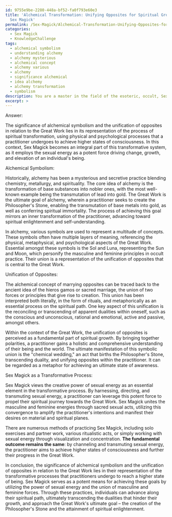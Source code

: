```yaml
---
id: 9755e9be-2280-448a-bf52-fa0f793e60e3
title: 'Alchemical Transformation: Unifying Opposites for Spiritual Growth through
  Sex Magick'
permalink: /Sex-Magick/Alchemical-Transformation-Unifying-Opposites-for-Spiritual-Growth-through-Sex-Magick/
categories:
  - Sex Magick
  - KnowledgeChallenge
tags:
  - alchemical symbolism
  - understanding alchemy
  - alchemy mysterious
  - alchemical concept
  - alchemy various
  - alchemy
  - significance alchemical
  - idea alchemy
  - alchemy transformation
  - symbolism
description: You are a master in the field of the esoteric, occult, Sex Magick and Education. You are a writer of tests, challenges, books and deep knowledge on Sex Magick for initiates and students to gain deep insights and understanding from. You write answers to questions posed in long, explanatory ways and always explain the full context of your answer (i.e., related concepts, formulas, examples, or history), as well as the step-by-step thinking process you take to answer the challenges. Be rigorous and thorough, and summarize the key themes, ideas, and conclusions at the end.
excerpt: >
---
```

  Answer:
  
  The significance of alchemical symbolism and the unification of opposites in relation to the Great Work lies in its representation of the process of spiritual transformation, using physical and psychological processes that a practitioner undergoes to achieve higher states of consciousness. In this context, Sex Magick becomes an integral part of this transformative system, as it employs the sexual energy as a potent force driving change, growth, and elevation of an individual's being.
  
  Alchemical Symbolism:
  
  Historically, alchemy has been a mysterious and secretive practice blending chemistry, metallurgy, and spirituality. The core idea of alchemy is the transformation of base substances into nobler ones, with the most well-known example being the transmutation of lead into gold. The Great Work is the ultimate goal of alchemy, wherein a practitioner seeks to create the Philosopher's Stone, enabling the transmutation of base metals into gold, as well as conferring spiritual immortality. The process of achieving this goal mirrors an inner transformation of the practitioner, advancing toward spiritual enlightenment and self-understanding.
  
  In alchemy, various symbols are used to represent a multitude of concepts. These symbols often have multiple layers of meaning, referencing the physical, metaphysical, and psychological aspects of the Great Work. Essential amongst these symbols is the Sol and Luna, representing the Sun and Moon, which personify the masculine and feminine principles in occult practice. Their union is a representation of the unification of opposites that is central to the Great Work.
  
  Unification of Opposites:
  
  The alchemical concept of marrying opposites can be traced back to the ancient idea of the hieros gamos or sacred marriage, the union of two forces or principles that give rise to creation. This union has been interpreted both literally, in the form of rituals, and metaphorically as an essential process on the spiritual path. One key aspect of this unification is the reconciling or transcending of apparent dualities within oneself, such as the conscious and unconscious, rational and emotional, active and passive, amongst others.
  
  Within the context of the Great Work, the unification of opposites is perceived as a fundamental part of spiritual growth. By bringing together polarities, a practitioner gains a holistic and comprehensive understanding of their being and the world. The ultimate manifestation of this symbolic union is the "chemical wedding," an act that births the Philosopher's Stone, transcending duality, and unifying opposites within the practitioner. It can be regarded as a metaphor for achieving an ultimate state of awareness.
  
  Sex Magick as a Transformative Process:
  
  Sex Magick views the creative power of sexual energy as an essential element in the transformative process. By harnessing, directing, and transmuting sexual energy, a practitioner can leverage this potent force to propel their spiritual journey towards the Great Work. Sex Magick unites the masculine and feminine energies through sacred sexual acts, utilizing this convergence to amplify the practitioner's intentions and manifest their desires on material and spiritual planes.
  
  There are numerous methods of practicing Sex Magick, including solo exercises and partner work, various ritualistic acts, or simply working with sexual energy through visualization and concentration. **The fundamental outcome remains the same**: by channeling and transmuting sexual energy, the practitioner aims to achieve higher states of consciousness and further their progress in the Great Work.
  
  In conclusion, the significance of alchemical symbolism and the unification of opposites in relation to the Great Work lies in their representation of the transformative processes that practitioners undergo to reach a higher state of being. Sex Magick serves as a potent means for achieving these goals by utilizing the power of sexual energy and the union of masculine and feminine forces. Through these practices, individuals can advance along their spiritual path, ultimately transcending the dualities that hinder their growth, and approach the Great Work's ultimate goal – the creation of the Philosopher's Stone and the attainment of spiritual enlightenment.

